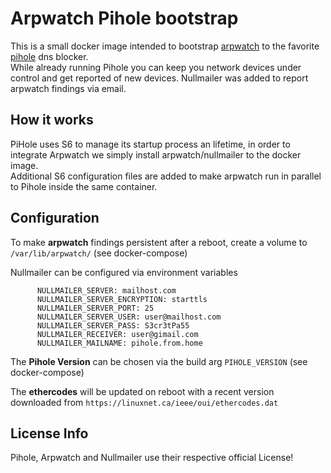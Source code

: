 # Arpwatch Pihole bootstrap

This is a small docker image intended to bootstrap [arpwatch](https://en.wikipedia.org/wiki/Arpwatch) to the favorite [pihole](https://pi-hole.net/) dns blocker.  
While already running Pihole you can keep you network devices under control and get reported of new devices.
Nullmailer was added to report arpwatch findings via email.

## How it works

PiHole uses S6 to manage its startup process an lifetime, in order to integrate Arpwatch we simply install arpwatch/nullmailer to the docker image.  
Additional S6 configuration files are added to make arpwatch run in parallel to Pihole inside the same container.


## Configuration

To make **arpwatch** findings persistent after a reboot, create a volume to `/var/lib/arpwatch/` (see docker-compose)

Nullmailer can be configured via environment variables

```
      NULLMAILER_SERVER: mailhost.com
      NULLMAILER_SERVER_ENCRYPTION: starttls
      NULLMAILER_SERVER_PORT: 25
      NULLMAILER_SERVER_USER: user@mailhost.com
      NULLMAILER_SERVER_PASS: S3cr3tPa55
      NULLMAILER_RECEIVER: user@gimail.com
      NULLMAILER_MAILNAME: pihole.from.home
```

The **Pihole Version** can be chosen via the build arg `PIHOLE_VERSION` (see docker-compose)

The **ethercodes** will be updated on reboot with a recent version downloaded from `https://linuxnet.ca/ieee/oui/ethercodes.dat`

## License Info

Pihole, Arpwatch and Nullmailer use their respective official License!
